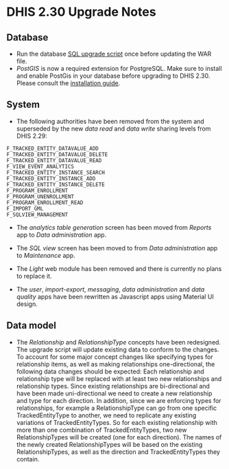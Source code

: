# DHIS 2.30 Upgrade Notes

## Database

- Run the database [SQL upgrade script](upgrade-230.sql) once before updating the WAR file.
- _PostGIS_ is now a required extension for PostgreSQL. Make sure to install and enable PostGis in your database before upgrading to DHIS 2.30. Please consult the [installation guide](https://docs.dhis2.org/master/en/implementer/html/install_server_setup.html#install_postgresql_installation).

## System

- The following authorities have been removed from the system and superseded by the new *data read* and *data write* sharing levels from DHIS 2.29:

```
F_TRACKED_ENTITY_DATAVALUE_ADD
F_TRACKED_ENTITY_DATAVALUE_DELETE
F_TRACKED_ENTITY_DATAVALUE_READ
F_VIEW_EVENT_ANALYTICS
F_TRACKED_ENTITY_INSTANCE_SEARCH
F_TRACKED_ENTITY_INSTANCE_ADD
F_TRACKED_ENTITY_INSTANCE_DELETE
F_PROGRAM_ENROLLMENT
F_PROGRAM_UNENROLLMENT
F_PROGRAM_ENROLLMENT_READ
F_IMPORT_GML
F_SQLVIEW_MANAGEMENT
```

- The _analytics table generation_ screen has been moved from _Reports_ app to _Data administration_ app.

- The _SQL view_ screen has been moved to from _Data administration_ app to _Maintenance_ app.

- The _Light_ web module has been removed and there is currently no plans to replace it.

- The _user_, _import-export_, _messaging_, _data administration_ and _data quality_ apps have been rewritten as Javascript apps using Material UI design.

## Data model

- The _Relationship_ and _RelationshipType_ concepts have been redesigned. The upgrade script will update existing data to conform to the changes. To account for some major concept changes like specifying types for relationship items, as well as making relationships one-directional, the following data changes should be expected: Each relationship and relationship type will be replaced with at least two new relationships and relationship types. Since existing relationships are bi-directional and have been made uni-directional we need to create a new relationship and type for each direction. In addition, since we are enforcing types for relationships, for example a RelationshipType can go from one specific TrackedEntityType to another, we need to replicate any existing variations of TrackedEntityTypes. So for each existing relationship with more than one combination of TrackedEntityTypes, two new RelationshipTypes will be created (one for each direction). The names of the newly created RelationshipTypes will be based on the existing RelationshipTypes, as well as the direction and TrackedEntityTypes they contain.

